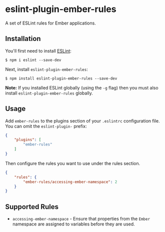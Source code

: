 # eslint-plugin-ember-rules

A set of ESLint rules for Ember applications.

## Installation

You'll first need to install [ESLint](http://eslint.org):

```
$ npm i eslint --save-dev
```

Next, install `eslint-plugin-ember-rules`:

```
$ npm install eslint-plugin-ember-rules --save-dev
```

**Note:** If you installed ESLint globally (using the `-g` flag) then you must also install `eslint-plugin-ember-rules` globally.

## Usage

Add `ember-rules` to the plugins section of your `.eslintrc` configuration file. You can omit the `eslint-plugin-` prefix:

```json
{
    "plugins": [
        "ember-rules"
    ]
}
```

Then configure the rules you want to use under the rules section.

```json
{
    "rules": {
        "ember-rules/accessing-ember-namespace": 2
    }
}
```

## Supported Rules

* `accessing-ember-namespace` - Ensure that properties from the `Ember` namespace
  are assigned to variables before they are used.

